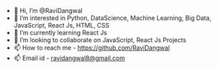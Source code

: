 - 👋 Hi, I’m @RaviDangwal
- 👀 I’m interested in Python, DataScience, Machine Learning, Big Data, JavaScript, React Js, HTML, CSS
- 🌱 I’m currently learning React Js
- 💞️ I’m looking to collaborate on JavaScript, React Js Projects
- 📫 How to reach me - https://github.com/RaviDangwal
- 📫 Email id - ravidangwal8@gmail.com

<!---
RaviDangwal/RaviDangwal is a ✨ special ✨ repository because its `README.md` (this file) appears on your GitHub profile.
You can click the Preview link to take a look at your changes.
--->
